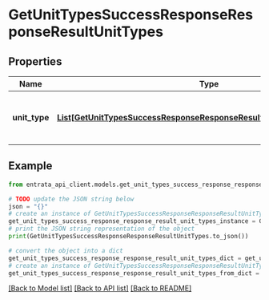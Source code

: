 # GetUnitTypesSuccessResponseResponseResultUnitTypes


## Properties

Name | Type | Description | Notes
------------ | ------------- | ------------- | -------------
**unit_type** | [**List[GetUnitTypesSuccessResponseResponseResultUnitTypesUnitTypeInner]**](GetUnitTypesSuccessResponseResponseResultUnitTypesUnitTypeInner.md) | List of unit types available in the property | 

## Example

```python
from entrata_api_client.models.get_unit_types_success_response_response_result_unit_types import GetUnitTypesSuccessResponseResponseResultUnitTypes

# TODO update the JSON string below
json = "{}"
# create an instance of GetUnitTypesSuccessResponseResponseResultUnitTypes from a JSON string
get_unit_types_success_response_response_result_unit_types_instance = GetUnitTypesSuccessResponseResponseResultUnitTypes.from_json(json)
# print the JSON string representation of the object
print(GetUnitTypesSuccessResponseResponseResultUnitTypes.to_json())

# convert the object into a dict
get_unit_types_success_response_response_result_unit_types_dict = get_unit_types_success_response_response_result_unit_types_instance.to_dict()
# create an instance of GetUnitTypesSuccessResponseResponseResultUnitTypes from a dict
get_unit_types_success_response_response_result_unit_types_from_dict = GetUnitTypesSuccessResponseResponseResultUnitTypes.from_dict(get_unit_types_success_response_response_result_unit_types_dict)
```
[[Back to Model list]](../README.md#documentation-for-models) [[Back to API list]](../README.md#documentation-for-api-endpoints) [[Back to README]](../README.md)


